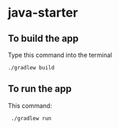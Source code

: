 # java-starter


## To build the app

Type this command into the terminal

    ./gradlew build
    
    
## To run the app

This command:


     ./gradlew run

